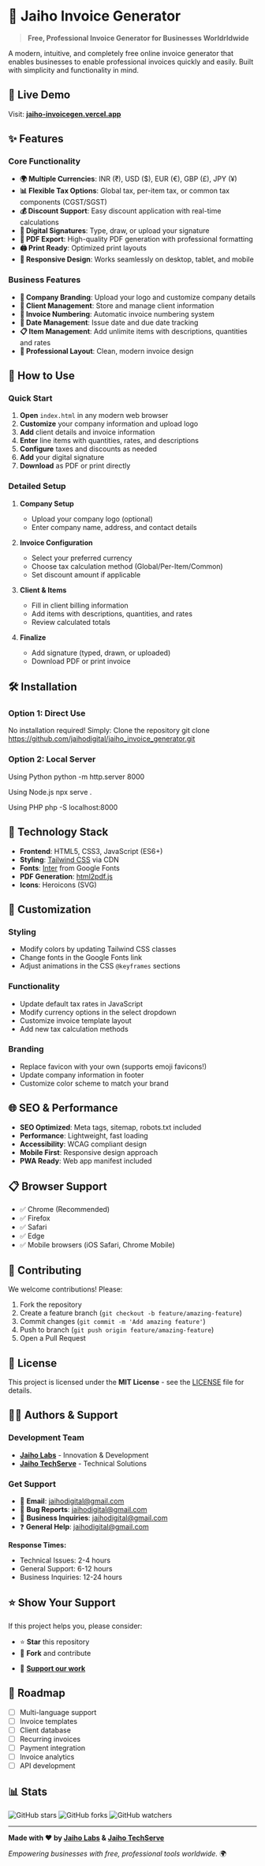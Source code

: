 # 📄 Jaiho Invoice Generator

> **Free, Professional Invoice Generator for Businesses Worldrldwide**

A modern, intuitive, and completely free online invoice generator that enables businesses to enable professional invoices quickly and easily. Built with simplicity and functionality in mind.

## 🚀 Live Demo

Visit: **[jaiho-invoicegen.vercel.app](https://jaiho-invoicegen.vercel.app)**

## ✨ Features

### Core Functionality
- **🌍 Multiple Currencies**: INR (₹), USD ($), EUR (€), GBP (£), JPY (¥)
- **📊 Flexible Tax Options**: Global tax, per-item tax, or common tax components (CGST/SGST)
- **💰 Discount Support**: Easy discount application with real-time calculations
- **📝 Digital Signatures**: Type, draw, or upload your signature
- **📄 PDF Export**: High-quality PDF generation with professional formatting
- **🖨️ Print Ready**: Optimized print layouts
- **📱 Responsive Design**: Works seamlessly on desktop, tablet, and mobile

### Business Features
- **🏢 Company Branding**: Upload your logo and customize company details
- **👥 Client Management**: Store and manage client information
- **🧾 Invoice Numbering**: Automatic invoice numbering system
- **📅 Date Management**: Issue date and due date tracking
- **📋 Item Management**: Add unlimite items with descriptions, quantities and rates
- **💼 Professional Layout**: Clean, modern invoice design

## 🎯 How to Use

### Quick Start
1. **Open** `index.html` in any modern web browser
2. **Customize** your company information and upload logo
3. **Add** client details and invoice information
4. **Enter** line items with quantities, rates, and descriptions
5. **Configure** taxes and discounts as needed
6. **Add** your digital signature
7. **Download** as PDF or print directly

### Detailed Setup
1. **Company Setup**
   - Upload your company logo (optional)
   - Enter company name, address, and contact details

2. **Invoice Configuration**
   - Select your preferred currency
   - Choose tax calculation method (Global/Per-Item/Common)
   - Set discount amount if applicable

3. **Client & Items**
   - Fill in client billing information
   - Add items with descriptions, quantities, and rates
   - Review calculated totals

4. **Finalize**
   - Add signature (typed, drawn, or uploaded)
   - Download PDF or print invoice

## 🛠️ Installation

### Option 1: Direct Use
No installation required! Simply:
Clone the repository
git clone https://github.com/jaihodigital/jaiho_invoice_generator.git


### Option 2: Local Server
Using Python
python -m http.server 8000

Using Node.js
npx serve .

Using PHP
php -S localhost:8000


## 🔧 Technology Stack

- **Frontend**: HTML5, CSS3, JavaScript (ES6+)
- **Styling**: [Tailwind CSS](https://tailwindcss.com/) via CDN
- **Fonts**: [Inter](https://fonts.google.com/specimen/Inter) from Google Fonts
- **PDF Generation**: [html2pdf.js](https://github.com/eKoopmans/html2pdf.js)
- **Icons**: Heroicons (SVG)

## 🎨 Customization

### Styling
- Modify colors by updating Tailwind CSS classes
- Change fonts in the Google Fonts link
- Adjust animations in the CSS `@keyframes` sections

### Functionality
- Update default tax rates in JavaScript
- Modify currency options in the select dropdown
- Customize invoice template layout
- Add new tax calculation methods

### Branding
- Replace favicon with your own (supports emoji favicons!)
- Update company information in footer
- Customize color scheme to match your brand

## 🌐 SEO & Performance

- **SEO Optimized**: Meta tags, sitemap, robots.txt included
- **Performance**: Lightweight, fast loading
- **Accessibility**: WCAG compliant design
- **Mobile First**: Responsive design approach
- **PWA Ready**: Web app manifest included

## 📋 Browser Support

- ✅ Chrome (Recommended)
- ✅ Firefox
- ✅ Safari
- ✅ Edge
- ✅ Mobile browsers (iOS Safari, Chrome Mobile)

## 🤝 Contributing

We welcome contributions! Please:

1. Fork the repository
2. Create a feature branch (`git checkout -b feature/amazing-feature`)
3. Commit changes (`git commit -m 'Add amazing feature'`)
4. Push to branch (`git push origin feature/amazing-feature`)
5. Open a Pull Request

## 📝 License

This project is licensed under the **MIT License** - see the [LICENSE](LICENSE) file for details.


## 👨‍💻 Authors & Support

### Development Team
- **[Jaiho Labs](https://jaiho-labs.onrender.com)** - Innovation & Development
- **[Jaiho TechServe](https://jaihotechserve.onrender.com)** - Technical Solutions

### Get Support
- 📧 **Email**: jaihodigital@gmail.com
- 🐛 **Bug Reports**: jaihodigital@gmail.com
- 💼 **Business Inquiries**: jaihodigital@gmail.com
- ❓ **General Help**: jaihodigital@gmail.com

**Response Times:**
- Technical Issues: 2-4 hours
- General Support: 6-12 hours
- Business Inquiries: 12-24 hours

## ⭐ Show Your Support

If this project helps you, please consider:
- ⭐ **Star** this repository
- 🍴 **Fork** and contribute
<!--- ☕ **[Buy us a coffee](https://buymeacoffee.com/jaiholabs)**-->
- 💝 **[Support our work](pages/donate.html)**

## 🔮 Roadmap

- [ ] Multi-language support
- [ ] Invoice templates
- [ ] Client database
- [ ] Recurring invoices
- [ ] Payment integration
- [ ] Invoice analytics
- [ ] API development

## 📊 Stats

![GitHub stars](https://img.shields.io/github/stars/jaihodigital/jaiho-invoice-generator?style=social)
![GitHub forks](https://img.shields.io/github/forks/jaihodigital/jaiho-invoice-generator?style=social)
![GitHub watchers](https://img.shields.io/github/watchers/jaihodigital/jaiho-invoice-generator?style=social)

---

**Made with ❤️ by [Jaiho Labs](https://jaiho-labs.onrender.com) & [Jaiho TechServe](https://jaihotechserve.onrender.com)**

*Empowering businesses with free, professional tools worldwide.* 🌍

